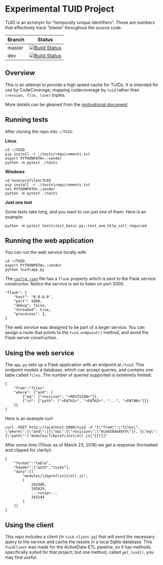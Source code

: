 # Experimental TUID Project

TUID is an acronym for "temporally unique identifiers". These are numbers that effectively track "blame" throughout the source code.

|Branch      |Status   |
|------------|---------|
|master      | [![Build Status](https://travis-ci.org/mozilla/TUID.svg?branch=master)](https://travis-ci.org/mozilla/TUID) |
|dev         | [![Build Status](https://travis-ci.org/mozilla/TUID.svg?branch=dev)](https://travis-ci.org/mozilla/TUID)    |


## Overview

This is an attempt to provide a high speed cache for TUIDs. It is intended for use by CodeCoverage; mapping codecoverage by `tuid` rather than `(revsion, file, line)` triples.

More details can be gleaned from the [motivational document](https://github.com/mozilla/TUID/blob/dev/docs/CodeCoverage%20TUID.md).


## Running tests

After cloning the repo into `~/TUID`:

**Linux**

    cd ~/TUID
    pip install -r ./tests/requirements.txt
    export PYTHONPATH=.:vendor
    python -m pytest ./tests

**Windows**

    cd %userprofile%\TUID
    pip install -r .\tests\requirements.txt
    set PYTHONPATH=.;vendor
    python -m pytest .\tests

**Just one test**

Some tests take long, and you want to run just one of them. Here is an example:

    python -m pytest tests\test_basic.py::test_one_http_call_required


## Running the web application

You can run the web service locally with 

    cd ~/TUID
    export PYTHONPATH=.:vendor
    python tuid\app.py

The [`config.json`](./config.json) file has a `flask` property which is sent 
to the Flask service constructor. Notice the service is set to listen on 
port 5000. 

    "flask": {
        "host": "0.0.0.0",
        "port": 5000,
        "debug": false,
        "threaded": true,
        "processes": 1,
    }

The web service was designed to be part of a larger service. You can assign a 
route that points to the `tuid_endpoint()` method, and avoid the Flask
server construction.

## Using the web service

The `app.py` sets up a Flask application with an endpoint at `/tuid`. This  
endpoint models a database, which can accept queries, and contains one 
table called `files`. The number of queries supported is extremely limited:

    {
        "from":"files"
        "where": {"and": [
            {"eq": {"revision": "<REVISION>"}},
            {"in": {"path": ["<PATH1>", "<PATH2>", "...", "<PATHN>"]}}
        ]}
    }

Here is an example curl:

    curl -XGET http://localhost:5000/tuid -d "{\"from\":\"files\", \"where\":{\"and\":[{\"eq\":{\"revision\":\"9cb650de48f9\"}}, {\"eq\":{\"path\":\"modules/libpref/init/all.js\"}}]}}"

After some time (70sec as of March 23, 2018) we get a response (formatted 
and clipped for clarity):

    {
        "format":"table",
        "header":["path","tuids"],
        "data":[[
            "modules/libpref/init/all.js",
            [
                242488,
                245829,
                ...<snip>...
                243144
            ]
        ]]
    }

## Using the client

This repo includes a client (in `tuid.client.py`) that will send the 
necessary query to the service and cache the results in a local Sqlite 
database. This `TuidClient` was made for the ActiveData-ETL pipeline, so it 
has methods specifically suited for that project; but one method, called 
`get_tuid()`, you may find useful.




